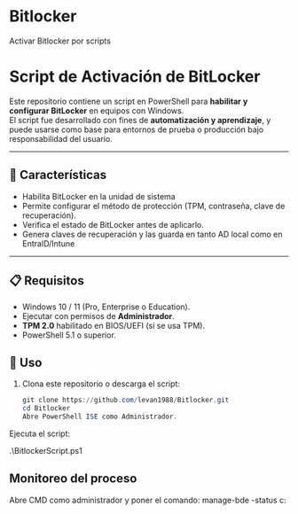 # Bitlocker
Activar Bitlocker por scripts
# Script de Activación de BitLocker

Este repositorio contiene un script en PowerShell para **habilitar y configurar BitLocker** en equipos con Windows.  
El script fue desarrollado con fines de **automatización y aprendizaje**, y puede usarse como base para entornos de prueba o producción bajo responsabilidad del usuario.

---

## 🚀 Características
- Habilita BitLocker en la unidad de sistema
- Permite configurar el método de protección (TPM, contraseña, clave de recuperación).
- Verifica el estado de BitLocker antes de aplicarlo.
- Genera claves de recuperación y las guarda en tanto AD local como en EntraID/Intune

---

## 📋 Requisitos
- Windows 10 / 11 (Pro, Enterprise o Education).
- Ejecutar con permisos de **Administrador**.
- **TPM 2.0** habilitado en BIOS/UEFI (si se usa TPM).
- PowerShell 5.1 o superior.
  
## 🔧 Uso

1. Clona este repositorio o descarga el script:

   ```powershell
   git clone https://github.com/levan1988/Bitlocker.git
   cd Bitlocker
   Abre PowerShell ISE como Administrador.

Ejecuta el script:

.\BitlockerScript.ps1

## Monitoreo del proceso 
Abre CMD como administrador y poner el comando:
manage-bde -status c:

